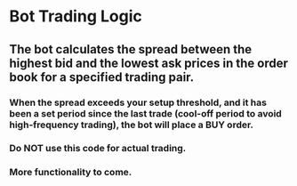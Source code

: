# Bot Trading Logic

##  The bot calculates the **spread** between the **highest bid** and the **lowest ask prices** in the order book for a specified trading pair.

### When the spread exceeds your setup threshold, and it has been a set period since the last trade (cool-off period to avoid high-frequency trading), the bot will place a BUY order. 

### **Do NOT use this code for actual trading.**

### More functionality to come.
